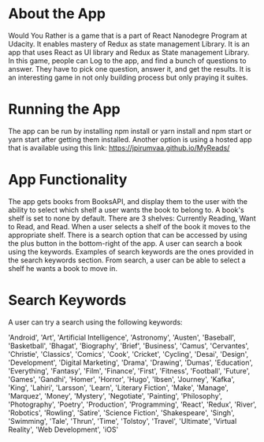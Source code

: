 # About the App
Would You Rather is a game that is a part of React Nanodegre Program at Udacity. It enables mastery of Redux as state management Library.
It is an app that uses React as UI library and Redux as State management Library. In this game, people can Log to the app, and find a bunch of questions to answer. They have to pick one question, answer it, and get the results. 
It is an interesting game in not only building process but only praying it suites.

# Running the App
The app can be run by installing npm install or yarn install and npm start or yarn start after getting them installed.
Another option is using a hosted app that is available using this link: https://jpirumvaa.github.io/MyReads/

# App Functionality

The app gets books from BooksAPI, and display them to the user with the ability to select which shelf a user wants the book to belong to. A book's shelf is set to none by default.
There are 3 shelves: Currently Reading, Want to Read, and Read. When a user selects a shelf of the book it moves to the appropriate shelf.
There is a search option that can be accessed by using the plus button in the bottom-right of the app. A user can search a book using the keywords. Examples of search keywords are the ones provided in the search keywords section.
From search, a user can be able to select a shelf he wants a book to move in.

# Search Keywords
A user can try a search using the following keywords:

'Android', 'Art', 'Artificial Intelligence', 'Astronomy', 'Austen', 'Baseball', 'Basketball', 'Bhagat', 'Biography', 'Brief', 'Business', 'Camus', 'Cervantes', 'Christie', 'Classics', 'Comics', 'Cook', 'Cricket', 'Cycling', 'Desai', 'Design', 'Development', 'Digital Marketing', 'Drama', 'Drawing', 'Dumas', 'Education', 'Everything', 'Fantasy', 'Film', 'Finance', 'First', 'Fitness', 'Football', 'Future', 'Games', 'Gandhi', 'Homer', 'Horror', 'Hugo', 'Ibsen', 'Journey', 'Kafka', 'King', 'Lahiri', 'Larsson', 'Learn', 'Literary Fiction', 'Make', 'Manage', 'Marquez', 'Money', 'Mystery', 'Negotiate', 'Painting', 'Philosophy', 'Photography', 'Poetry', 'Production', 'Programming', 'React', 'Redux', 'River', 'Robotics', 'Rowling', 'Satire', 'Science Fiction', 'Shakespeare', 'Singh', 'Swimming', 'Tale', 'Thrun', 'Time', 'Tolstoy', 'Travel', 'Ultimate', 'Virtual Reality', 'Web Development', 'iOS'
